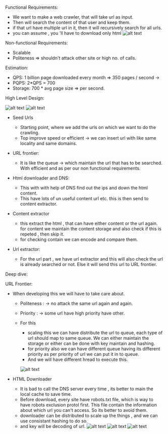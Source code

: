 Functional Requirements:

- We want to make a web crawler, that will take url as input.
- Then will search the content of that user and keep them.
- if that url have multiple url in it, then it will recursively search for all urls.
- you can assume , you 'll have to download only html
 ![alt text](image.png)



Non-functional Requirements:

- Scalable
- Politeness => shouldn't attack other site or high no. of calls.


Estimation:
- QPS: 1 billion page downloaded every month  => 350 pages / second -> 
- PQPS: 2*QPS = 700
- Storage: 700 * avg page size => per second.


High Level Design:

![alt text](image-1.png)
![alt text](image-2.png)

- Seed Urls
    - Starting point, where we add the urls on which we want to do the crawling.
    - Top improve speed or efficient -> we can insert url with like same locality and same domains.

- URL frontier:
    - It is like the queue -> which maintain the url that has to be searched. With efficient and as per our non functional requirements.

- Html downloader and DNS:
    - This with with help of DNS find out the ips and down the html content.
    - This have  lots of un useful content url etc. this is then send to content extractor.

- Content extractor
    - this extract the html , that can have either content or the url again. for content we maintain the content storage and also check if this is repeted , then skip it.
    - for checking contain we can encode and compare them.

- Url extractor:
    - For the url part , we have url extractor and this will also check the url is already searched or not. Else it will send this url to URL frontier.



Deep dive:

URL Frontier:

- When developing this we will have to take care about.
     - Politeness : -> no attack the same url again and again.
     - Priority : -> some url have high priority have other.

     - For this
        - scaling this we can have distribute the url to queue, each type of url should map to same queue. We can either maintain the storage or either can be done with key maintain and hashing.
        - for priority also we can have different queue having its different priority as per priority of url we can put it in to queue.
        - And we will have different hread to execute this.

        ![alt text](image-6.png)


- HTML Downloader
    - It is bad to call the DNS server every time , its better to main the local cache to save time.
    - Before download, every site have robots.txt file, which is way to have robots exclusion protol first. This file contain the information about which url you can't access. So its better to avoid them.
    - downloader can be distributed to scale up the things , and we can use consistant hashing to do so.
    - and key will be decoding of url.
![alt text](image-5.png)
![alt text](image-4.png)
![alt text](image-3.png)


